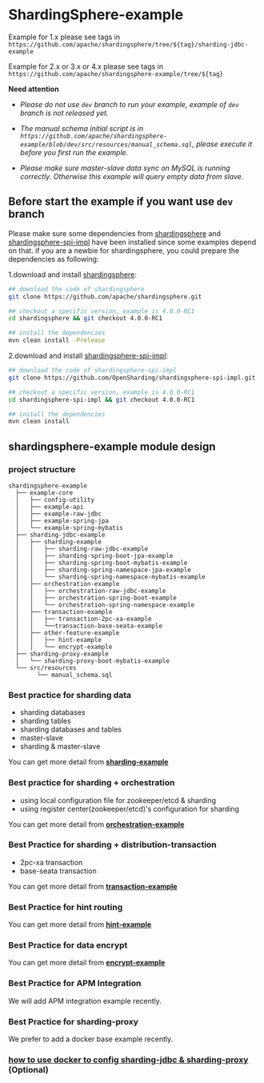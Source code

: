 # ShardingSphere-example

Example for 1.x please see tags in `https://github.com/apache/shardingsphere/tree/${tag}/sharding-jdbc-example`

Example for 2.x or 3.x or 4.x please see tags in `https://github.com/apache/shardingsphere-example/tree/${tag}`

**Need attention**

- *Please do not use `dev` branch to run your example, example of `dev` branch is not released yet.*

- *The manual schema initial script is in `https://github.com/apache/shardingsphere-example/blob/dev/src/resources/manual_schema.sql`, please execute it before you first run the example.*

- *Please make sure master-slave data sync on MySQL is running correctly. Otherwise this example will query empty data from slave.*

## Before start the example if you want use `dev` branch

Please make sure some dependencies from [shardingsphere](https://github.com/apache/shardingsphere) and [shardingsphere-spi-impl](https://github.com/OpenSharding/shardingsphere-spi-impl) have been installed since some examples depend on that.
if you are a newbie for shardingsphere, you could prepare the dependencies as following: 

1.download and install [shardingsphere](https://github.com/apache/shardingsphere): 

```bash
## download the code of shardingsphere
git clone https://github.com/apache/shardingsphere.git

## checkout a specific version, example is 4.0.0-RC1
cd shardingsphere && git checkout 4.0.0-RC1

## install the dependencies
mvn clean install -Prelease
```

2.download and install [shardingsphere-spi-impl](https://github.com/OpenSharding/shardingsphere-spi-impl): 

```bash
## download the code of shardingsphere-spi-impl
git clone https://github.com/OpenSharding/shardingsphere-spi-impl.git

## checkout a specific version, example is 4.0.0-RC1
cd shardingsphere-spi-impl && git checkout 4.0.0-RC1

## install the dependencies
mvn clean install
```

## shardingsphere-example module design

### project structure

```
shardingsphere-example
  ├── example-core
  │   ├── config-utility
  │   ├── example-api
  │   ├── example-raw-jdbc
  │   ├── example-spring-jpa
  │   └── example-spring-mybatis
  ├── sharding-jdbc-example
  │   ├── sharding-example
  │   │   ├── sharding-raw-jdbc-example
  │   │   ├── sharding-spring-boot-jpa-example
  │   │   ├── sharding-spring-boot-mybatis-example
  │   │   ├── sharding-spring-namespace-jpa-example
  │   │   └── sharding-spring-namespace-mybatis-example
  │   ├── orchestration-example
  │   │   ├── orchestration-raw-jdbc-example
  │   │   ├── orchestration-spring-boot-example
  │   │   └── orchestration-spring-namespace-example
  │   ├── transaction-example
  │   │   ├── transaction-2pc-xa-example
  │   │   └──transaction-base-seata-example
  │   ├── other-feature-example
  │   │   ├── hint-example
  │   │   └── encrypt-example
  ├── sharding-proxy-example
  │   └── sharding-proxy-boot-mybatis-example
  └── src/resources
        └── manual_schema.sql
```

### Best practice for sharding data

* sharding databases
* sharding tables
* sharding databases and tables
* master-slave
* sharding & master-slave

You can get more detail from **[sharding-example](sharding-jdbc-example/sharding-example)**

### Best practice for sharding + orchestration

* using local configuration file for zookeeper/etcd & sharding
* using register center(zookeeper/etcd)'s configuration for sharding

You can get more detail from **[orchestration-example](sharding-jdbc-example/orchestration-example)**

### Best Practice for sharding + distribution-transaction

* 2pc-xa transaction
* base-seata transaction

You can get more detail from **[transaction-example](sharding-jdbc-example/transaction-example)**

### Best Practice for hint routing

You can get more detail from **[hint-example](sharding-jdbc-example/other-feature-example/hint-example)**

### Best Practice for data encrypt

You can get more detail from **[encrypt-example](sharding-jdbc-example/other-feature-example/encrypt-example)**

### Best Practice for APM Integration

We will add APM integration example recently.

### Best Practice for sharding-proxy

We prefer to add a docker base example recently.

### [how to use docker to config sharding-jdbc & sharding-proxy](./docker/docker-compose.md) (Optional)
